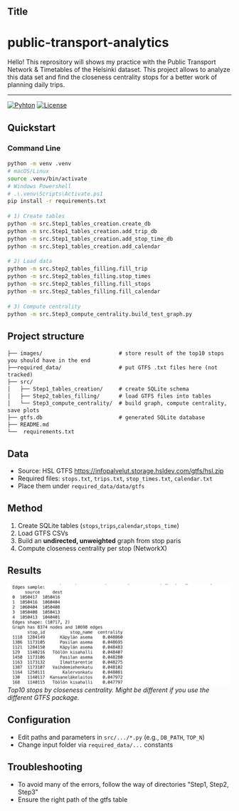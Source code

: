 ## Title
# public-transport-analytics
Hello! This reprository will shows my practice with the Public Transport Network &amp; Timetables of the Helsinki dataset.
This project allows to analyze this data set and find the closeness centrality stops for a better work of planning daily trips.

---
[![Pyhton](https://img.shields.io/badge/python-3.9%2B-blue)](https://www.python.org/)
[![License](https://img.shields.io/badge/license-MIT-green)](LICENSE)


## Quickstart

### Command Line
```bash 
python -m venv .venv
# macOS/Linux
source .venv/bin/activate
# Windows Powershell
# .\.venv\Scripts\Activate.ps1
pip install -r requirements.txt

# 1) Create tables 
python -m src.Step1_tables_creation.create_db
python -m src.Step1_tables_creation.add_trip_db
python -m src.Step1_tables_creation.add_stop_time_db
python -m src.Step1_tables_creation.add_calendar

# 2) Load data
python -m src.Step2_tables_filling.fill_trip
python -m src.Step2_tables_filling.stop_times
python -m src.Step2_tables_filling.fill_stops
python -m src.Step2_tables_filling.fill_calendar

# 3) Compute centrality
python -m src.Step3_compute_centrality.build_test_graph.py
```

## Project structure
```
├── images/                        # store result of the top10 stops you should have in the end 
├──required_data/                  # put GTFS .txt files here (not tracked)
├── src/
│   ├── Step1_tables_creation/     # create SQLite schema
│   ├── Step2_tables_filling/      # load GTFS files into tables
│   └── Step3_compute_centrality/  # build graph, compute centrality, save plots
├── gtfs.db                        # generated SQLite database
├── README.md
└──  requirements.txt
```

## Data
- Source: HSL GTFS https://infopalvelut.storage.hsldev.com/gtfs/hsl.zip
- Required files: `stops.txt`, `trips.txt`, `stop_times.txt`, `calendar.txt`
- Place them under `required_data/data/gtfs`

## Method
1. Create SQLite tables (`stops`,`trips`,`calendar`,`stops_time`)
2. Load GTFS CSVs
3. Build an **undirected, unweighted** graph from stop paris
4. Compute closeness centrality per stop (NetworkX)

## Results
![Top 10 central stops](images/Top10_stops.png)
*Top10 stops by closeness centrality.*
*Might be different if you use the different GTFS package.*

## Configuration
- Edit paths and parameters in `src/.../*.py` (e.g., `DB_PATH`, `TOP_N`)
- Change input folder via `required_data/...` constants

## Troubleshooting
- To avoid many of the errors, follow the way of directories "Step1, Step2, Step3"
- Ensure the right path of the gtfs table


